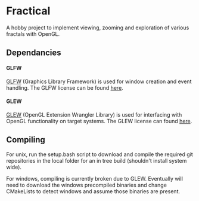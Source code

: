 # Fractical
A hobby project to implement viewing, zooming and exploration of various 
fractals with OpenGL.

## Dependancies

#### GLFW
[GLFW](https://www.glfw.org/) (Graphics Library Framework) is used for window
creation and event handling. The GLFW license can be found
[here](https://www.glfw.org/license.html).

#### GLEW
[GLEW](http://glew.sourceforge.net/) (OpenGL Extension Wrangler Library) is used
for interfacing with OpenGL functionality on target systems. The GLEW license
can found [here](https://github.com/nigels-com/glew#copyright-and-licensing).

## Compiling

For unix, run the setup.bash script to download and compile the required git
repositories in the local folder for an in tree build (shouldn't install system
wide).

For windows, compiling is currently broken due to GLEW. Eventually will need to
download the windows precompiled binaries and change CMakeLists to detect
windows and assume those binaries are present.